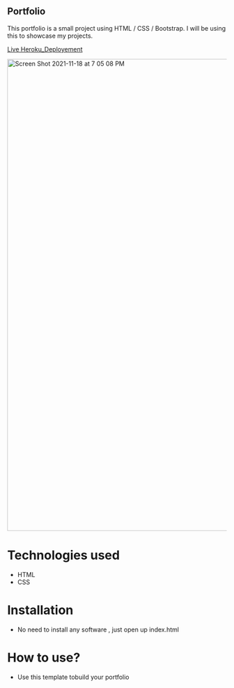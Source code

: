 ## Portfolio
This portfolio is a small project using HTML / CSS / Bootstrap. I will be using this to showcase my projects.

[Live Heroku_Deployement](https://portfolio-isreal.herokuapp.com/)


<img width="1083" alt="Screen Shot 2021-11-18 at 7 05 08 PM" src="https://user-images.githubusercontent.com/93219923/142521403-0006ad13-3137-418e-966e-264ad0e4102e.png">


# Technologies used
* HTML
* CSS

# Installation
* No need to install any software , just open up index.html

# How to use?
* Use this template tobuild your portfolio
